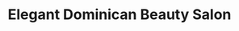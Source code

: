 ---
title: "Elegant Dominican Beauty Salon"
url: /orange-city/elegant-dominican-beauty-salon/
shop: Kosmetik
---